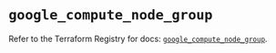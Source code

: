 # `google_compute_node_group`

Refer to the Terraform Registry for docs: [`google_compute_node_group`](https://registry.terraform.io/providers/hashicorp/google/6.15.0/docs/resources/compute_node_group).
